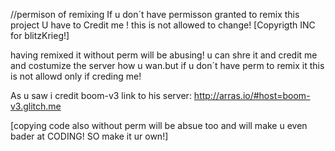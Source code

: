   //permison of remixing
If u don´t have permisson granted to remix this project U have to Credit me ! this is not allowed to change! [Copyrigth INC for blitzKrieg!]

having remixed it without perm will be abusing! u can shre it and credit me and costumize the server how u wan.but if u don´t have perm to remix it this is not allowd only if creding me!

As u saw i credit boom-v3 link to his server: http://arras.io/#host=boom-v3.glitch.me

[copying code also without perm will be absue too and will make u even bader at CODING! SO make it ur own!]